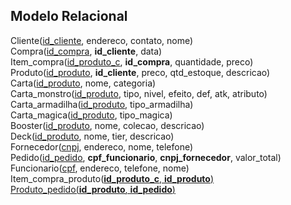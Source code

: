 ## Modelo Relacional

Cliente(<ins>id_cliente</ins>, endereco, contato, nome)<br>
Compra(<ins>id_compra</ins>, **id_cliente**, data)<br>
Item_compra(<ins>id_produto_c</ins>, **id_compra**, quantidade, preco)<br>
Produto(<ins>id_produto</ins>, **id_cliente**, preco, qtd_estoque, descricao)<br>
Carta(<ins>id_produto</ins>, nome, categoria)<br>
Carta_monstro(<ins>id_produto</ins>, tipo, nivel, efeito, def, atk, atributo)<br>
Carta_armadilha(<ins>id_produto</ins>, tipo_armadilha)<br>
Carta_magica(<ins>id_produto</ins>, tipo_magica)<br>
Booster(<ins>id_produto</ins>, nome, colecao, descricao)<br>
Deck(<ins>id_produto</ins>, nome, tier, descricao)<br>
Fornecedor(<ins>cnpj</ins>, endereco, nome, telefone)<br>
Pedido(<ins>id_pedido</ins>, **cpf_funcionario**, **cnpj_fornecedor**, valor_total)<br>
Funcionario(<ins>cpf</ins>, endereco, telefone, nome)<br>
Item_compra_produto(<ins>**id_produto_c**<ins>, <ins>**id_produto**<ins>)<br>
Produto_pedido(<ins>**id_produto**<ins>, <ins>**id_pedido**<ins>)<br>